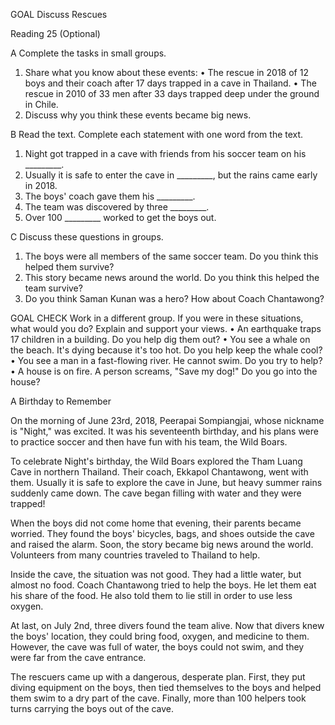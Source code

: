GOAL Discuss Rescues

Reading 25 (Optional)

A Complete the tasks in small groups.
1. Share what you know about these events:
   • The rescue in 2018 of 12 boys and their coach after 17 days trapped in a cave in Thailand.
   • The rescue in 2010 of 33 men after 33 days trapped deep under the ground in Chile.
2. Discuss why you think these events became big news.

B Read the text. Complete each statement with one word from the text.
1. Night got trapped in a cave with friends from his soccer team on his _________.
2. Usually it is safe to enter the cave in _________, but the rains came early in 2018.
3. The boys' coach gave them his _________.
4. The team was discovered by three _________.
5. Over 100 _________ worked to get the boys out.

C Discuss these questions in groups.
1. The boys were all members of the same soccer team. Do you think this helped them survive?
2. This story became news around the world. Do you think this helped the team survive?
3. Do you think Saman Kunan was a hero? How about Coach Chantawong?

GOAL CHECK
Work in a different group. If you were in these situations, what would you do? Explain and support your views.
• An earthquake traps 17 children in a building. Do you help dig them out?
• You see a whale on the beach. It's dying because it's too hot. Do you help keep the whale cool?
• You see a man in a fast-flowing river. He cannot swim. Do you try to help?
• A house is on fire. A person screams, "Save my dog!" Do you go into the house?

A Birthday to Remember

On the morning of June 23rd, 2018, Peerapai Sompiangjai, whose nickname is "Night," was excited. It was his seventeenth birthday, and his plans were to practice soccer and then have fun with his team, the Wild Boars.

To celebrate Night's birthday, the Wild Boars explored the Tham Luang Cave in northern Thailand. Their coach, Ekkapol Chantawong, went with them. Usually it is safe to explore the cave in June, but heavy summer rains suddenly came down. The cave began filling with water and they were trapped!

When the boys did not come home that evening, their parents became worried. They found the boys' bicycles, bags, and shoes outside the cave and raised the alarm. Soon, the story became big news around the world. Volunteers from many countries traveled to Thailand to help.

Inside the cave, the situation was not good. They had a little water, but almost no food. Coach Chantawong tried to help the boys. He let them eat his share of the food. He also told them to lie still in order to use less oxygen.

At last, on July 2nd, three divers found the team alive. Now that divers knew the boys' location, they could bring food, oxygen, and medicine to them. However, the cave was full of water, the boys could not swim, and they were far from the cave entrance.

The rescuers came up with a dangerous, desperate plan. First, they put diving equipment on the boys, then tied themselves to the boys and helped them swim to a dry part of the cave. Finally, more than 100 helpers took turns carrying the boys out of the cave.